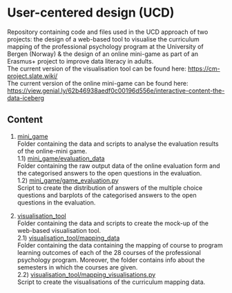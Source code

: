 # User-centered design (UCD)
Repository containing code and files used in the UCD approach of two projects: the design of a web-based tool to visualise the curriculum mapping of the professional psychology program at the University of Bergen (Norway) & the design of an online mini-game as part of an Erasmus+ project to improve data literacy in adults.
<br/>The current version of the visualisation tool can be found here: https://cm-project.slate.wiki/
<br/>The current version of the online mini-game can be found here: https://view.genial.ly/62b46938aedf0c00196d556e/interactive-content-the-data-iceberg

## Content
1) [mini_game](mini_game)
  <br/>Folder containing the data and scripts to analyse the evaluation results of the online-mini game.
<br/>1.1) [mini_game/evaluation_data](mini_game/evaluation_data)
  <br/>Folder containing the raw output data of the online evaluation form and the categorised answers to the open questions in the evaluation.
<br/>1.2) [mini_game/game_evaluation.py](mini_game/game_evaluation.py)
  <br/>Script to create the distribution of answers of the multiple choice questions and barplots of the categorised answers to the open questions in the evaluation. 

2) [visualisation_tool](visualisation_tool)
  <br/>Folder containing the data and scripts to create the mock-up of the web-based visualisation tool.
<br/>2.1) [visualisation_tool/mapping_data](visualisation_tool/mapping_data)
  <br/>Folder containing the data containing the mapping of course to program learning outcomes of each of the 28 courses of the professional psychology program. Moreover, the folder contains info about the semesters in which the courses are given.
<br/>2.2) [visualisation_tool/mapping_visualisations.py](visualisation_tool/game_evaluation.py)
  <br/>Script to create the visualisations of the curriculum mapping data. 

